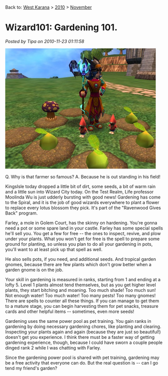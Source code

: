 Back to: [West Karana](/posts/westkarana.md) > [2010](/posts/2010/westkarana.md) > [November](./westkarana.md)
# Wizard101: Gardening 101.

*Posted by Tipa on 2010-11-23 01:11:58*

[![](../../../uploads/2010/11/WizardGraphicalClient-2010-11-23-00-55-16-79-480x384.jpg "Yummy boom shroom!")](../../../uploads/2010/11/WizardGraphicalClient-2010-11-23-00-55-16-79.jpg)

Q. Why is that farmer so famous?
A. Because he is out standing in his field!

KingsIsle today dropped a little bit of dirt, some seeds, a bit of warm rain and a little sun into Wizard City today. On the Test Realm, Life professor Moolinda Wu is just udderly bursting with good news! Gardening has come to the Spiral, and it is the job of good wizards everywhere to plant a flower to replace every lotus blossom they pick. It's part of the "Ravenwood Gives Back" program.

Farley, a mole in Golem Court, has the skinny on hardening. You're gonna need a pot or some spare land in your castle. Farley has some special spells he'll sell you. You get a few for free -- the ones to inspect, revive, and plow under your plants. What you won't get for free is the spell to prepare some ground for planting, so unless you plan to do all your gardening in pots, you'll want to at least pick up that spell as well.

He also sells pots, if you need, and additional seeds. And tropical garden gnomes, because there are few plants which don't grow better when a garden gnome is on the job.

Your skill in gardening is measured in ranks, starting from 1 and ending at a lofty 5. Level 1 plants almost tend themselves, but as you get higher level plants, they start bitching and moaning. Too much shade! Too much sun! Not enough water! Too much water! Too many pests! Too many gnomes! There are spells to counter all these things. If you can manage to get them to a mature stage, you can begin harvesting them for pet snacks, treasure cards and other helpful items -- sometimes, even more seeds!

Gardening uses the same power pool as pet training. You gain ranks in gardening by doing necessary gardening chores, like planting and clearing. Inspecting your plants again and again (because they are just so beautiful!) doesn't get you experience. I think there must be a faster way of getting gardening experience, though, because I could have sworn a couple people dinged rank 2 while I was chatting with Farley.

Since the gardening power pool is shared with pet training, gardening may be a free activity that everyone can do. But the real question is -- can I go tend my friend's garden?

